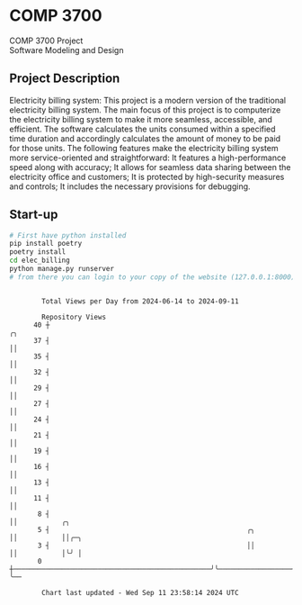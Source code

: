# COMP 3700
COMP 3700 Project  
Software Modeling and Design
## Project Description
Electricity billing system: This project is a modern version of the traditional electricity billing system. The main focus of this project is to computerize the electricity billing system to make it more seamless, accessible, and efficient. The software calculates the units consumed within a specified time duration and accordingly calculates the amount of money to be paid for those units. The following features make the electricity billing system more service-oriented and straightforward: It features a high-performance speed along with accuracy; It allows for seamless data sharing between the electricity office and customers; It is protected by high-security measures and controls; It includes the necessary provisions for debugging.

## Start-up
```bash
# First have python installed
pip install poetry
poetry install
cd elec_billing
python manage.py runserver
# from there you can login to your copy of the website (127.0.0.1:8000), default creds are admin/admin
```

```

        Total Views per Day from 2024-06-14 to 2024-09-11

        Repository Views
      40 ┼                                                                     ╭╮
      37 ┤                                                                     ││
      35 ┤                                                                     ││
      32 ┤                                                                     ││
      29 ┤                                                                     ││
      27 ┤                                                                     ││
      24 ┤                                                                     ││
      21 ┤                                                                     ││
      19 ┤                                                                     ││
      16 ┤                                                                     ││
      13 ┤                                                                     ││
      11 ┤                                                                     ││
       8 ┤                                                                     ││           ╭╮
       5 ┤                                                 ╭╮                  ││           ││╭─╮
       3 ┤                                                 ││                  ││           │╰╯ │
       0 ┼─────────────────────────────────────────────────╯╰──────────────────╯╰───────────╯   ╰──

        Chart last updated - Wed Sep 11 23:58:14 2024 UTC
        
```
